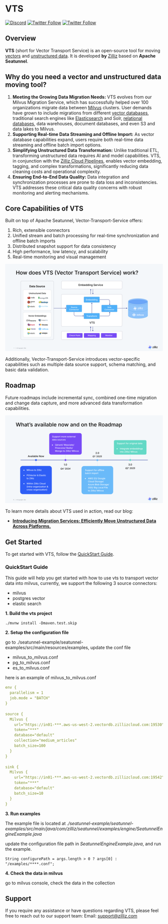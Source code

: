 # VTS
[![Discord](https://img.shields.io/discord/1160323594396635310?label=Discord&logo=discord&style=social)](https://discord.gg/QFUVp7Un)
[![Twitter Follow](https://img.shields.io/twitter/follow/zilliz_universe?style=social)](https://x.com/zilliz_universe)
[![Twitter Follow](https://img.shields.io/twitter/follow/milvusio?style=social)](https://x.com/milvusio)
## Overview
**VTS** (short for Vector Transport Service) is an open-source tool for moving [vectors](https://zilliz.com/glossary/vector-embeddings) and [unstructured data](https://zilliz.com/learn/introduction-to-unstructured-data). It is developed **by** [Zilliz](https://zilliz.com/) based on **Apache Seatunnel**.

## Why do you need a vector and unstructured data moving tool?
1. **Meeting the Growing Data Migration Needs:** VTS evolves from our Milvus Migration Service, which has successfully helped over 100 organizations migrate data between [Milvus](https://github.com/milvus-io/milvus) clusters. User demands have grown to include migrations from different [vector databases](https://zilliz.com/learn/what-is-vector-database), traditional search engines like [Elasticsearch](https://zilliz.com/comparison/milvus-vs-elastic) and Solr, [relational databases](https://zilliz.com/blog/relational-databases-vs-vector-databases), data warehouses, document databases, and even S3 and data lakes to Milvus.
2. **Supporting Real-time Data Streaming and Offline Import:** As vector database capabilities expand, users require both real-time data streaming and offline batch import options.
3. **Simplifying Unstructured Data Transformation:** Unlike traditional ETL, transforming unstructured data requires AI and model capabilities. VTS, in conjunction with the [Zilliz Cloud Pipelines](https://zilliz.com/zilliz-cloud-pipelines), enables vector embedding, tagging, and complex transformations, significantly reducing data cleaning costs and operational complexity.
4. **Ensuring End-to-End Data Quality:** Data integration and synchronization processes are prone to data loss and inconsistencies. VTS addresses these critical data quality concerns with robust monitoring and alerting mechanisms.

## Core Capabilities of VTS
Built on top of Apache Seatunnel, Vector-Transport-Service offers:
1. Rich, extensible connectors
2. Unified stream and batch processing for real-time synchronization and offline batch imports
3. Distributed snapshot support for data consistency
4. High performance, low latency, and scalability
5. Real-time monitoring and visual management

![migration.png](docs/zilliz/vts.png)

Additionally, Vector-Transport-Service introduces vector-specific capabilities such as multiple data source support, schema matching, and basic data validation. 


## Roadmap
Future roadmaps include incremental sync, combined one-time migration and change data capture, and more advanced data transformation capabilities.

![roadmap.png](docs/zilliz/roadmap.png)

To learn more details about VTS used in action, read our blog: 
- [**Introducing Migration Services: Efficiently Move Unstructured Data Across Platforms.**](https://zilliz.com/blog/zilliz-introduces-migration-services)

## Get Started
To get started with VTS, follow the [QuickStart Guide](#quickstart-guide).

### QuickStart Guide
This guide will help you get started with how to use vts to transport vector data into milvus, currently, we support the following 3 source connectors:
- milvus
- postgres vector
- elastic search

**1. Build the vts project**
```shell
./mvnw install -Dmaven.test.skip
```
**2. Setup the configuration file**

go to ./seatunnel-example/seatunnel-examples/src/main/resources/examples, update the conf file
- milvus_to_milvus.conf
- pg_to_milvus.conf
- es_to_milvus.conf

here is an example of milvus_to_milvus.conf
```yaml
env {
  parallelism = 1
  job.mode = "BATCH"
}

source {
  Milvus {
    url="https://in01-***.aws-us-west-2.vectordb.zillizcloud.com:19530"
    token="***"
    database="default"
    collection="medium_articles"
    batch_size=100
  }
}

sink {
  Milvus {
    url="https://in01-***.aws-us-west-2.vectordb.zillizcloud.com:19542"
    token="***"
    database="default"
    batch_size=10
  }
}
```
**3. Run examples**

The example file is located at
_./seatunnel-example/seatunnel-examples/src/main/java/com/zilliz/seatunnel/examples/engine/SeatunnelEngineExample.java_

update the configuration file path in _SeatunnelEngineExample.java_, and run the example.
```shell
String configurePath = args.length > 0 ? args[0] : "/examples/****.conf";
```
**4. Check the data in milvus**

go to milvus console, check the data in the collection

## Support
If you require any assistance or have questions regarding VTS, please feel free to reach out to our support team: Email: support@zilliz.com
   